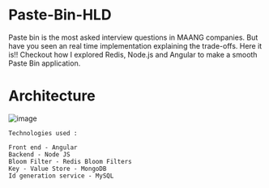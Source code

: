 # Paste-Bin-HLD
Paste bin is the most asked interview questions in MAANG companies. But have you seen an real time implementation explaining the trade-offs. Here it is!! Checkout how I explored Redis, Node.js and Angular to make a smooth Paste Bin application. 

# Architecture 
![image](https://github.com/Chaitanyaprasad60/Paste-Bin-HLD/assets/49819086/5b36da08-06d1-41db-9c38-ccf0927ef4f2)


```
Technologies used :

Front end - Angular
Backend - Node JS
Bloom Filter - Redis Bloom Filters
Key - Value Store - MongoDB
Id generation service - MySQL
```

